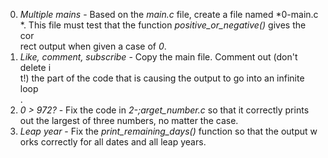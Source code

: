 0. *Multiple mains* - Based on the *main.c* file, create a file named *0-main.c\
*. This file must test that the function *positive_or_negative()* gives the cor\
rect output when given a case of *0*.
1. *Like, comment, subscribe* - Copy the main file. Comment out (don't delete i\
t!) the part of the code that is causing the output to go into an infinite loop\
.
2. *0 > 972?* - Fix the code in *2-;arget_number.c* so that it correctly prints\
 out the largest of three numbers, no matter the case.
3. *Leap year* - Fix the *print_remaining_days()* function so that the output w\
orks correctly for all dates and all leap years.